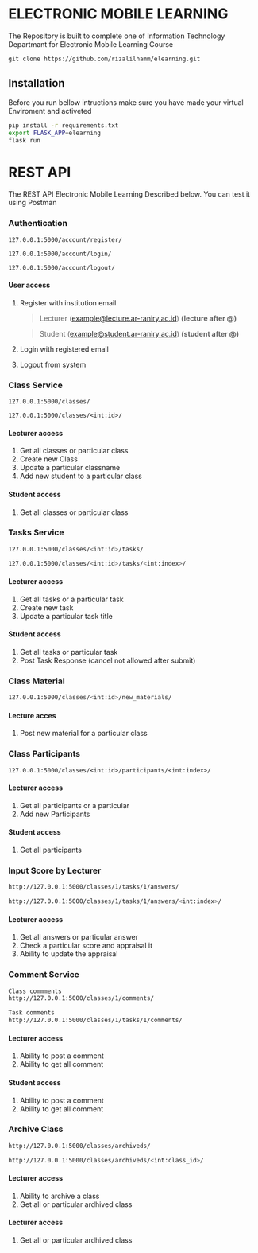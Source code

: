 # ELECTRONIC MOBILE LEARNING
The Repository is built to complete one of Information Technology Departmant for Electronic Mobile Learning Course

```
git clone https://github.com/rizalilhamm/elearning.git
```
## Installation
Before you run bellow intructions make sure you have made your virtual Enviroment and activeted 

```bash
pip install -r requirements.txt
export FLASK_APP=elearning
flask run
```
# REST API
The REST API Electronic Mobile Learning Described below. You can test it using Postman
### Authentication
``` base
127.0.0.1:5000/account/register/
    
127.0.0.1:5000/account/login/
    
127.0.0.1:5000/account/logout/
```
#### User access
1. Register with institution email
    > Lecturer (example@lecture.ar-raniry.ac.id) **(lecture after @)**

    > Student (example@student.ar-raniry.ac.id) **(student after @)**
    
2. Login with registered email
3. Logout from system
### Class Service
```base
127.0.0.1:5000/classes/

127.0.0.1:5000/classes/<int:id>/
```
#### Lecturer access
1. Get all classes or particular class
2. Create new Class
3. Update a particular classname
4. Add new student to a particular class
#### Student access
1. Get all classes or particular class

### Tasks Service
```bash
127.0.0.1:5000/classes/<int:id>/tasks/

127.0.0.1:5000/classes/<int:id>/tasks/<int:index>/
```
#### Lecturer access
1. Get all tasks or a particular task
2. Create new task
3. Update a particular task title

#### Student access
1. Get all tasks or particular task
2. Post Task Response (cancel not allowed after submit)

### Class Material
```bash
127.0.0.1:5000/classes/<int:id>/new_materials/
``` 
#### Lecture acces
1. Post new material for a particular class

### Class Participants 
```
127.0.0.1:5000/classes/<int:id>/participants/<int:index>/
```   
#### Lecturer access
1. Get all participants or a particular
2. Add new Participants

#### Student access
1. Get all participants 

### Input Score by Lecturer
```bash
http://127.0.0.1:5000/classes/1/tasks/1/answers/

http://127.0.0.1:5000/classes/1/tasks/1/answers/<int:index>/
```

#### Lecturer access
1. Get all answers or particular answer
2. Check a particular score and appraisal it
3. Ability to update the appraisal

### Comment Service
```bash
Class commments
http://127.0.0.1:5000/classes/1/comments/

Task comments
http://127.0.0.1:5000/classes/1/tasks/1/comments/
```

#### Lecturer access
1. Ability to post a comment
2. Ability to get all comment

#### Student access
1. Ability to post a comment
2. Ability to get all comment

### Archive Class
```bash
http://127.0.0.1:5000/classes/archiveds/

http://127.0.0.1:5000/classes/archiveds/<int:class_id>/
```
#### Lecturer access
1. Ability to archive a class
2. Get all or particular ardhived class

#### Lecturer access
1. Get all or particular ardhived class
